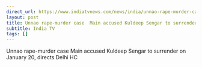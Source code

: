 ```yaml
---
direct_url: https://www.indiatvnews.com/news/india/unnao-rape-murder-case-main-accused-kuldeep-sengar-to-surrender-on-january-20-directs-delhi-hc-2025-01-17-971793
layout: post
title: Unnao rape-murder case  Main accused Kuldeep Sengar to surrender on January 20, directs Delhi HC
subtitle: India TV
tags: []
---
```


Unnao rape-murder case  Main accused Kuldeep Sengar to surrender on January 20, directs Delhi HC
